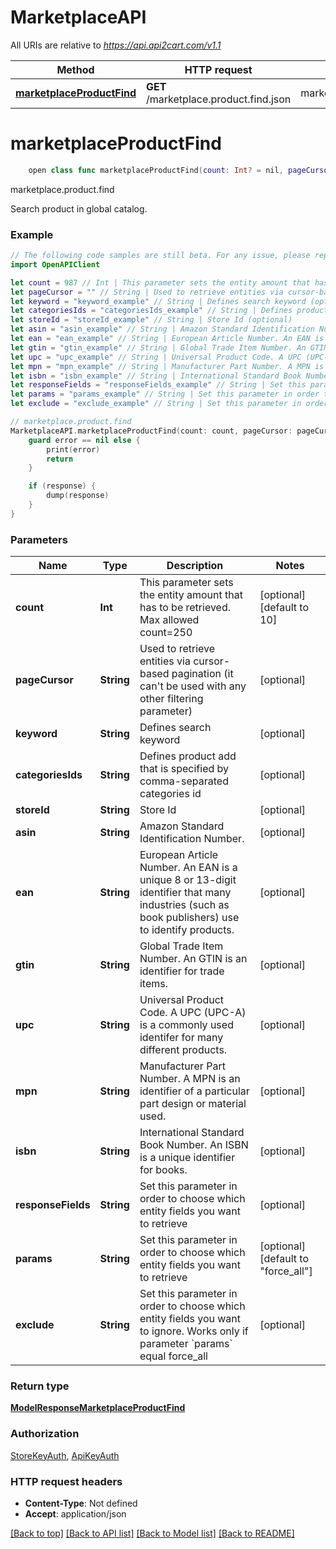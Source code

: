 # MarketplaceAPI

All URIs are relative to *https://api.api2cart.com/v1.1*

Method | HTTP request | Description
------------- | ------------- | -------------
[**marketplaceProductFind**](MarketplaceAPI.md#marketplaceproductfind) | **GET** /marketplace.product.find.json | marketplace.product.find


# **marketplaceProductFind**
```swift
    open class func marketplaceProductFind(count: Int? = nil, pageCursor: String? = nil, keyword: String? = nil, categoriesIds: String? = nil, storeId: String? = nil, asin: String? = nil, ean: String? = nil, gtin: String? = nil, upc: String? = nil, mpn: String? = nil, isbn: String? = nil, responseFields: String? = nil, params: String? = nil, exclude: String? = nil, completion: @escaping (_ data: ModelResponseMarketplaceProductFind?, _ error: Error?) -> Void)
```

marketplace.product.find

Search product in global catalog.

### Example
```swift
// The following code samples are still beta. For any issue, please report via http://github.com/OpenAPITools/openapi-generator/issues/new
import OpenAPIClient

let count = 987 // Int | This parameter sets the entity amount that has to be retrieved. Max allowed count=250 (optional) (default to 10)
let pageCursor = "" // String | Used to retrieve entities via cursor-based pagination (it can't be used with any other filtering parameter) (optional)
let keyword = "keyword_example" // String | Defines search keyword (optional)
let categoriesIds = "categoriesIds_example" // String | Defines product add that is specified by comma-separated categories id (optional)
let storeId = "storeId_example" // String | Store Id (optional)
let asin = "asin_example" // String | Amazon Standard Identification Number. (optional)
let ean = "ean_example" // String | European Article Number. An EAN is a unique 8 or 13-digit identifier that many industries (such as book publishers) use to identify products. (optional)
let gtin = "gtin_example" // String | Global Trade Item Number. An GTIN is an identifier for trade items. (optional)
let upc = "upc_example" // String | Universal Product Code. A UPC (UPC-A) is a commonly used identifer for many different products. (optional)
let mpn = "mpn_example" // String | Manufacturer Part Number. A MPN is an identifier of a particular part design or material used. (optional)
let isbn = "isbn_example" // String | International Standard Book Number. An ISBN is a unique identifier for books. (optional)
let responseFields = "responseFields_example" // String | Set this parameter in order to choose which entity fields you want to retrieve (optional)
let params = "params_example" // String | Set this parameter in order to choose which entity fields you want to retrieve (optional) (default to "force_all")
let exclude = "exclude_example" // String | Set this parameter in order to choose which entity fields you want to ignore. Works only if parameter `params` equal force_all (optional)

// marketplace.product.find
MarketplaceAPI.marketplaceProductFind(count: count, pageCursor: pageCursor, keyword: keyword, categoriesIds: categoriesIds, storeId: storeId, asin: asin, ean: ean, gtin: gtin, upc: upc, mpn: mpn, isbn: isbn, responseFields: responseFields, params: params, exclude: exclude) { (response, error) in
    guard error == nil else {
        print(error)
        return
    }

    if (response) {
        dump(response)
    }
}
```

### Parameters

Name | Type | Description  | Notes
------------- | ------------- | ------------- | -------------
 **count** | **Int** | This parameter sets the entity amount that has to be retrieved. Max allowed count&#x3D;250 | [optional] [default to 10]
 **pageCursor** | **String** | Used to retrieve entities via cursor-based pagination (it can&#39;t be used with any other filtering parameter) | [optional] 
 **keyword** | **String** | Defines search keyword | [optional] 
 **categoriesIds** | **String** | Defines product add that is specified by comma-separated categories id | [optional] 
 **storeId** | **String** | Store Id | [optional] 
 **asin** | **String** | Amazon Standard Identification Number. | [optional] 
 **ean** | **String** | European Article Number. An EAN is a unique 8 or 13-digit identifier that many industries (such as book publishers) use to identify products. | [optional] 
 **gtin** | **String** | Global Trade Item Number. An GTIN is an identifier for trade items. | [optional] 
 **upc** | **String** | Universal Product Code. A UPC (UPC-A) is a commonly used identifer for many different products. | [optional] 
 **mpn** | **String** | Manufacturer Part Number. A MPN is an identifier of a particular part design or material used. | [optional] 
 **isbn** | **String** | International Standard Book Number. An ISBN is a unique identifier for books. | [optional] 
 **responseFields** | **String** | Set this parameter in order to choose which entity fields you want to retrieve | [optional] 
 **params** | **String** | Set this parameter in order to choose which entity fields you want to retrieve | [optional] [default to &quot;force_all&quot;]
 **exclude** | **String** | Set this parameter in order to choose which entity fields you want to ignore. Works only if parameter &#x60;params&#x60; equal force_all | [optional] 

### Return type

[**ModelResponseMarketplaceProductFind**](ModelResponseMarketplaceProductFind.md)

### Authorization

[StoreKeyAuth](../README.md#StoreKeyAuth), [ApiKeyAuth](../README.md#ApiKeyAuth)

### HTTP request headers

 - **Content-Type**: Not defined
 - **Accept**: application/json

[[Back to top]](#) [[Back to API list]](../README.md#documentation-for-api-endpoints) [[Back to Model list]](../README.md#documentation-for-models) [[Back to README]](../README.md)

